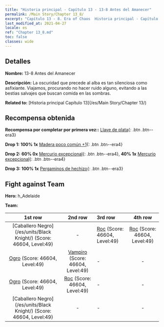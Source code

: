 ```yaml
---
title: "Historia principal - Capítulo 13 - 13-8 Antes del Amanecer"
permalink: /Main Story/Chapter 13_8/
excerpt: "Capítulo 13 - 8. Era of Chaos  Historia principal - Capítulo 13_8. 13-8 Antes del Amanecer"
last_modified_at: 2021-04-27
locale: es
ref: "Chapter 13_8.md"
toc: false
classes: wide
---
```


## Detalles

 **Nombre:** 13-8 Antes del Amanecer

 **Descripción:** La oscuridad que precede al alba es tan silenciosa como asfixiante. Viajamos, procurando no hacer ruido alguno, evitando a las bestias salvajes que buscan comida en las sombras.

 **Related to:** [Historia principal Capítulo 13](/es/Main Story/Chapter 13/)

## Recompensa obtenida

 **Recompensa por completar por primera vez::** [Llave de plata](/ItemsES/con_693/){: .btn .btn--era3}

 **Drop 1:** **100% 1x** [Madera poco común +1](/ItemsES/mat_41/){: .btn .btn--era4}

 **Drop 2:** **60% 0x** [Mercurio excepcional](/ItemsES/mat_35/){: .btn .btn--era4}, **40% 1x** [Mercurio excepcional](/ItemsES/mat_35/){: .btn .btn--era4}

 **Drop 3:** **100% 1x** [Pergaminos de hechizo](/ItemsES/con_694/){: .btn .btn--era3}


## Fight against Team
 **Hero:** h_Adelaide

 **Team:**


  | 1st row | 2nd row | 3rd row | 4th row |
  |:----:|:----:|:----|:----:|
  | [Caballero Negro](/es/units/Black Knight/) (Score: 46604, Level:49)  | - | [Roc](/es/units/Roc/) (Score: 46604, Level:49)  | [Roc](/es/units/Roc/) (Score: 46604, Level:49)  |
  | [Ogro](/es/units/Ogre/) (Score: 46604, Level:49)  | [Vampiro](/es/units/Vampire/) (Score: 46604, Level:49)  | - | - |
  | [Ogro](/es/units/Ogre/) (Score: 46604, Level:49)  | [Roc](/es/units/Roc/) (Score: 46604, Level:49)  | - | - |
  | [Caballero Negro](/es/units/Black Knight/) (Score: 46604, Level:49)  | - | - | - |


